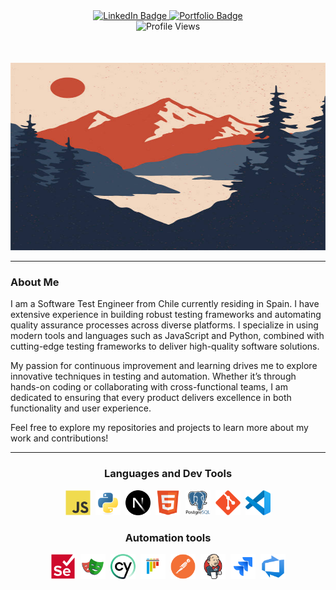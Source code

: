 <div id="header" align="center">
  <div id="badges" align="center">
    <a href="https://www.linkedin.com/in/joseignacioelzo/" target="_blank">
      <img src="https://img.shields.io/badge/LinkedIn-blue?style=for-the-badge&logo=linkedin&logoColor=white" alt="LinkedIn Badge"/>
    </a>
    <a href="https://nacho-elzo.vercel.app/" target="_blank">
      <img src="https://img.shields.io/badge/Portfolio-blue?style=for-the-badge&logo=ghost&logoColor=white" alt="Portfolio Badge"/>
    </a>
  </div>
  <img src="https://komarev.com/ghpvc/?username=NachoElzo&color=blue" alt="Profile Views"/>
</div>
<div align="center">
  <img src="https://raw.githubusercontent.com/NachoElzo/NachoElzo/main/mountains.jpg" width="700" height="300" style="margin-top:50px;"/>
</div>

---

### About Me

I am a Software Test Engineer from Chile currently residing in Spain. I have extensive experience in building robust testing frameworks and automating quality assurance processes across diverse platforms. I specialize in using modern tools and languages such as JavaScript and Python, combined with cutting-edge testing frameworks to deliver high-quality software solutions.

My passion for continuous improvement and learning drives me to explore innovative techniques in testing and automation. Whether it’s through hands-on coding or collaborating with cross-functional teams, I am dedicated to ensuring that every product delivers excellence in both functionality and user experience.

Feel free to explore my repositories and projects to learn more about my work and contributions!

---

<h3 align="center">Languages and Dev Tools</h3>

<div align="center">
  <img src="https://raw.githubusercontent.com/devicons/devicon/master/icons/javascript/javascript-original.svg" title="JavaScript" alt="JavaScript" width="40" height="40"/>&nbsp;
  <img src="https://raw.githubusercontent.com/devicons/devicon/master/icons/python/python-original.svg" title="Python" alt="Python" width="40" height="40"/>&nbsp;
  <img src="https://raw.githubusercontent.com/devicons/devicon/master/icons/nextjs/nextjs-original.svg" title="NextJS" alt="NextJS" width="40" height="40"/>&nbsp;
  <img src="https://raw.githubusercontent.com/devicons/devicon/master/icons/html5/html5-original.svg" title="HTML5" alt="HTML5" width="40" height="40"/>&nbsp;
  <img src="https://raw.githubusercontent.com/devicons/devicon/master/icons/postgresql/postgresql-original-wordmark.svg" title="PostgreSQL" alt="PostgreSQL" width="40" height="40"/>&nbsp;
  <img src="https://raw.githubusercontent.com/devicons/devicon/master/icons/git/git-original.svg" title="Git" alt="Git" width="40" height="40"/>&nbsp;
  <img src="https://raw.githubusercontent.com/devicons/devicon/master/icons/vscode/vscode-original.svg" title="VS Code" alt="VS Code" width="40" height="40"/>
</div>

<h3 align="center">Automation tools</h3>

<div align="center">
  <img src="https://raw.githubusercontent.com/devicons/devicon/master/icons/selenium/selenium-original.svg" title="Selenium" alt="Selenium" width="40" height="40"/>&nbsp;
  <img src="https://raw.githubusercontent.com/devicons/devicon/master/icons/playwright/playwright-original.svg" title="Playwright" alt="Playwright" width="40" height="40"/>&nbsp;
  <img src="https://raw.githubusercontent.com/devicons/devicon/master/icons/cypressio/cypressio-original.svg" title="CypressIO" alt="CypressIO" width="40" height="40"/>&nbsp;
  <img src="https://raw.githubusercontent.com/devicons/devicon/master/icons/pytest/pytest-original.svg" title="Pytest" alt="Pytest" width="40" height="40"/>&nbsp;
  <img src="https://raw.githubusercontent.com/devicons/devicon/master/icons/postman/postman-original.svg" title="Postman" alt="Postman" width="40" height="40"/>&nbsp;
  <img src="https://raw.githubusercontent.com/devicons/devicon/master/icons/jenkins/jenkins-original.svg" title="Jenkins" alt="Jenkins" width="40" height="40"/>&nbsp;
  <img src="https://raw.githubusercontent.com/devicons/devicon/master/icons/jira/jira-original.svg" title="Jira" alt="Jira" width="40" height="40"/>&nbsp;
  <img src="https://raw.githubusercontent.com/devicons/devicon/master/icons/azuredevops/azuredevops-original.svg" title="Azure DevOps" alt="Azure DevOps" width="40" height="40"/>
</div>

